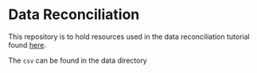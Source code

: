 # Data Reconciliation

This repository is to hold resources used in the data reconciliation tutorial found [here](https://medium.com/@addlesee/linked-data-reconciliation-in-graphdb-cd2796d2870b).

The `csv` can be found in the data directory
